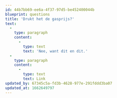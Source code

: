 ```yaml
---
id: 44b7bb69-ee6a-4f37-97d5-be452400044b
blueprint: questions
title: 'Drukt het de gasprijs?'
text:
  -
    type: paragraph
    content:
      -
        type: text
        text: 'Nee, want dit en dit.'
  -
    type: paragraph
    content:
      -
        type: text
        text: Link
updated_by: 67345c5a-fd3b-4628-977e-291fddd3ba07
updated_at: 1662649797
---
```

